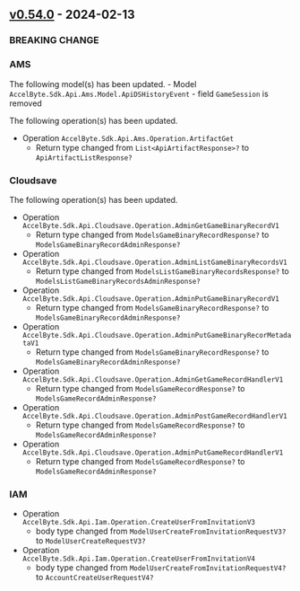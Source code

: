 <a name="v0.54.0"></a>
## [v0.54.0] - 2024-02-13

### BREAKING CHANGE

### AMS
The following model(s) has been updated.
    - Model `AccelByte.Sdk.Api.Ams.Model.ApiDSHistoryEvent`
        - field `GameSession` is removed

The following operation(s) has been updated.
- Operation `AccelByte.Sdk.Api.Ams.Operation.ArtifactGet`
    - Return type changed from `List<ApiArtifactResponse>?` to `ApiArtifactListResponse?`

### Cloudsave
The following operation(s) has been updated.
- Operation `AccelByte.Sdk.Api.Cloudsave.Operation.AdminGetGameBinaryRecordV1`
    - Return type changed from `ModelsGameBinaryRecordResponse?` to `ModelsGameBinaryRecordAdminResponse?`
- Operation `AccelByte.Sdk.Api.Cloudsave.Operation.AdminListGameBinaryRecordsV1`
    - Return type changed from `ModelsListGameBinaryRecordsResponse?` to `ModelsListGameBinaryRecordsAdminResponse?`
- Operation `AccelByte.Sdk.Api.Cloudsave.Operation.AdminPutGameBinaryRecordV1`
    - Return type changed from `ModelsGameBinaryRecordResponse?` to `ModelsGameBinaryRecordAdminResponse?`
- Operation `AccelByte.Sdk.Api.Cloudsave.Operation.AdminPutGameBinaryRecorMetadataV1`
    - Return type changed from `ModelsGameBinaryRecordResponse?` to `ModelsGameBinaryRecordAdminResponse?`
- Operation `AccelByte.Sdk.Api.Cloudsave.Operation.AdminGetGameRecordHandlerV1`
    - Return type changed from `ModelsGameRecordResponse?` to `ModelsGameRecordAdminResponse?`
- Operation `AccelByte.Sdk.Api.Cloudsave.Operation.AdminPostGameRecordHandlerV1`
    - Return type changed from `ModelsGameRecordResponse?` to `ModelsGameRecordAdminResponse?`
- Operation `AccelByte.Sdk.Api.Cloudsave.Operation.AdminPutGameRecordHandlerV1`
    - Return type changed from `ModelsGameRecordResponse?` to `ModelsGameRecordAdminResponse?`

### IAM
- Operation `AccelByte.Sdk.Api.Iam.Operation.CreateUserFromInvitationV3`
    - body type changed from `ModelUserCreateFromInvitationRequestV3?` to `ModelUserCreateRequestV3?`
- Operation `AccelByte.Sdk.Api.Iam.Operation.CreateUserFromInvitationV4`
    - body type changed from `ModelUserCreateFromInvitationRequestV4?` to `AccountCreateUserRequestV4?`


[v0.54.0]: https://github.com/AccelByte/accelbyte-csharp-sdk/compare/v0.53.0...v0.54.0
